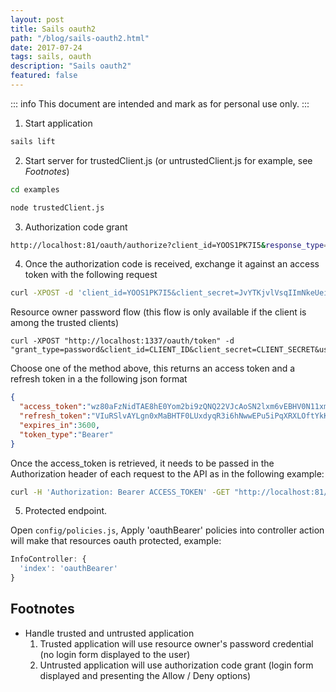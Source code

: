 ```yaml
---
layout: post
title: Sails oauth2
path: "/blog/sails-oauth2.html"
date: 2017-07-24
tags: sails, oauth
description: "Sails oauth2"
featured: false
---
```

::: info
This document are intended and mark as for personal use only.
:::

1. Start application

```bash
sails lift
```

2. Start server for trustedClient.js (or untrustedClient.js for example, see *Footnotes*)

```bash
cd examples
```

```bash
node trustedClient.js
```

3. Authorization code grant

```bash
http://localhost:81/oauth/authorize?client_id=YOOS1PK7I5&response_type=code&redirect_uri=http://localhost:1338&scope=http://localhost:81
```
4. Once the authorization code is received, exchange it against an access token with the following request

```bash
curl -XPOST -d 'client_id=YOOS1PK7I5&client_secret=JvYTKjvlVsqIImNkeUeiZJbNsXWZ6s&grant_type=authorization_code&redirect_uri=http://localhost:1338&code=CODE' http://localhost:81/oauth/token
```

Resource owner password flow (this flow is only available if the client is among the trusted clients)

```unix
curl -XPOST "http://localhost:1337/oauth/token" -d "grant_type=password&client_id=CLIENT_ID&client_secret=CLIENT_SECRET&username=USERNAME&password=PASSWORD"
```

Choose one of the method above, this returns an access token and a refresh token in a the following json format

```json
{
  "access_token":"wz80aFzNidTAE8hE0Yom2bi9zQNQ22VJcAoSN2lxm6vEBHV0N11xmDiW94Q3LZCsACv41H2CPhKeUO95vydzNbSytlyc6BGMRhbYQ5cqRK4klNxect3p6wim1O8COV1rplbcRO99QCBuRDPLo9aS92ThtSjqZK3mCceFabiy566EctdVT8xSBpwzCyqWw9tONedgIrEsL8SMdPNL8hVvDNJ7W77DE2nOZnFhrFYciS7RccPkc7vVuYcJ4Q49xEM",
  "refresh_token":"VIuRSlvAYLgn0xMaBHTF0LUxdyqR3i6hNwwEPu5iPqXRXLOftYkKQRuRfMhPqSAaY3Ym1gVKYQqtKrUQLg5xOB0MzBucEMd21Gzy0b5karTuuUrQTPzF96uCztOh37tQxplX9OQSlcO96N7N3RgN06nJxMLFQRZIalZkTtpRBSJc7Vs79tDkOv8dm95WSdYefnfoOuJSeUtc3D5d2XiEWXkjUHS8O5vm9rRhoGrpNAUHfijdLIYR6QzY3urAV5AI",
  "expires_in":3600,
  "token_type":"Bearer"
}
```

Once the access_token is retrieved, it needs to be passed in the Authorization header of each request to the API as in the following example:

```bash
curl -H 'Authorization: Bearer ACCESS_TOKEN' -GET "http://localhost:81/api/info
```

5. Protected endpoint.

Open `config/policies.js`, Apply 'oauthBearer' policies into controller action will make that resources oauth protected, example:

```javascript
InfoController: {
  'index': 'oauthBearer'
}
```


## Footnotes

- Handle trusted and untrusted application
  1. Trusted application will use resource owner's password credential (no login form displayed to the user)
  2. Untrusted application will use authorization code grant (login form displayed and presenting the Allow / Deny options)
